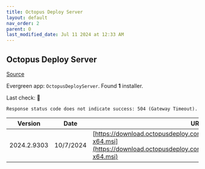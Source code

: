 ```yaml
---
title: Octopus Deploy Server
layout: default
nav_order: 2
parent: O
last_modified_date: Jul 11 2024 at 12:33 AM
---
```


## Octopus Deploy Server

[Source](https://octopus.com/)

Evergreen app: `OctopusDeployServer`. Found **1** installer.

Last check: 🔴
```
Response status code does not indicate success: 504 (Gateway Timeout).
```

| Version     | Date      | URI                                                                                                                                              |
| ----------- | --------- | ------------------------------------------------------------------------------------------------------------------------------------------------ |
| 2024.2.9303 | 10/7/2024 | [https://download.octopusdeploy.com/octopus/Octopus.2024.2.9303-x64.msi](https://download.octopusdeploy.com/octopus/Octopus.2024.2.9303-x64.msi) |
